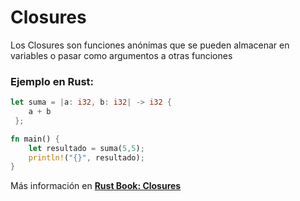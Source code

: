 # Closures
Los Closures son funciones anónimas que se pueden almacenar en variables o pasar como argumentos a otras funciones
### Ejemplo en Rust:
```rust
let suma = |a: i32, b: i32| -> i32 {
    a + b
 };

fn main() {
    let resultado = suma(5,5);
    println!("{}", resultado);
}
```

Más información en [**Rust Book: Closures**](https://phosphorus-m.github.io/rust-book-es/ch13-01-closures.html)